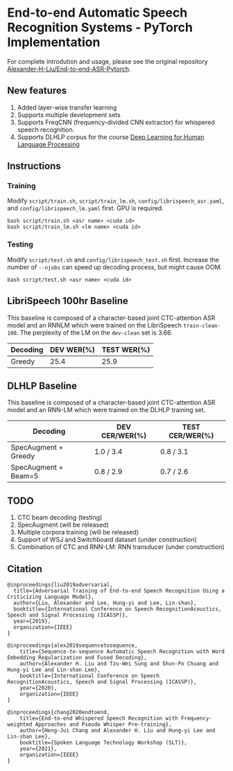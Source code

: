 # End-to-end Automatic Speech Recognition Systems - PyTorch Implementation
For complete introdution and usage, please see the original repository [Alexander-H-Liu/End-to-end-ASR-Pytorch](https://github.com/Alexander-H-Liu/End-to-end-ASR-Pytorch).
## New features
1. Added layer-wise transfer learning
2. Supports multiple development sets
3. Supports FreqCNN (frequency-divided CNN extractor) for whispered speech recognition.
4. Supports DLHLP corpus for the course [Deep Learning for Human Language Processing](http://speech.ee.ntu.edu.tw/~tlkagk/courses_DLHLP20.html)

## Instructions
### Training
Modify `script/train.sh`, `script/train_lm.sh`, `config/librispeech_asr.yaml`, and `config/librispeech_lm.yaml` first. GPU is required.
```
bash script/train.sh <asr name> <cuda id>
bash script/train_lm.sh <lm name> <cuda id>
```
### Testing
Modify `script/test.sh` and `config/librispeech_test.sh` first. Increase the number of `--njobs` can speed up decoding process, but might cause OOM.
```
bash script/test.sh <asr name> <cuda id>
```

## LibriSpeech 100hr Baseline
This baseline is composed of a character-based joint CTC-attention ASR model and an RNNLM which were trained on the LibriSpeech `train-clean-100`. The perplexity of the LM on the `dev-clean` set is 3.66. 

| Decoding | DEV WER(%) | TEST WER(%) |
| -------- | ---------- | ----------- |
| Greedy   | 25.4       | 25.9        |

## DLHLP Baseline
This baseline is composed of a character-based joint CTC-attention ASR model and an RNN-LM which were trained on the DLHLP training set.

| Decoding               | DEV CER/WER(%) | TEST CER/WER(%) |
| ---------------------- | -------------- | --------------- |
| SpecAugment + Greedy   | 1.0 / 3.4      | 0.8 / 3.1       |
| SpecAugment + Beam=5   | 0.8 / 2.9      | 0.7 / 2.6       |

## TODO
1. CTC beam decoding (testing)
2. SpecAugment (will be released)
3. Multiple corpora training (will be released)
4. Support of WSJ and Switchboard dataset (under construction)
5. Combination of CTC and RNN-LM: RNN transducer (under construction)

## Citation

```
@inproceedings{liu2019adversarial,
  title={Adversarial Training of End-to-end Speech Recognition Using a Criticizing Language Model},
  author={Liu, Alexander and Lee, Hung-yi and Lee, Lin-shan},
  booktitle={International Conference on Speech RecognitionAcoustics, Speech and Signal Processing (ICASSP)},
  year={2019},
  organization={IEEE}
}

@inproceedings{alex2019sequencetosequence,
    title={Sequence-to-sequence Automatic Speech Recognition with Word Embedding Regularization and Fused Decoding},
    author={Alexander H. Liu and Tzu-Wei Sung and Shun-Po Chuang and Hung-yi Lee and Lin-shan Lee},
    booktitle={International Conference on Speech RecognitionAcoustics, Speech and Signal Processing (ICASSP)},
    year={2020},
    organization={IEEE}
}

@inproceedings{chang2020endtoend,
    title={End-to-end Whispered Speech Recognition with Frequency-weighted Approaches and Pseudo Whisper Pre-training},
    author={Heng-Jui Chang and Alexander H. Liu and Hung-yi Lee and Lin-shan Lee},
    booktitle={Spoken Language Technology Workshop (SLT)},
    year={2021},
    organization={IEEE}
}
```
